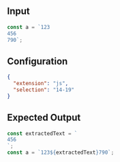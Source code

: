 
## Input
```javascript input
const a = `123
456
790`;
```

## Configuration
```json configuration
{
  "extension": "js",
  "selection": "14-19"
}
```

## Expected Output
```javascript expected output
const extractedText = `
456
`;
const a = `123${extractedText}790`;
```
